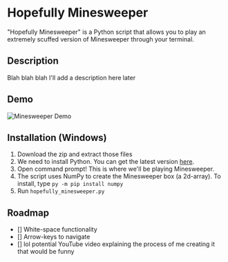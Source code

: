 # Hopefully Minesweeper
"Hopefully Minesweeper" is a Python script that allows you to play an extremely scuffed version of Minesweeper through your terminal.

## Description
Blah blah blah I'll add a description here later

## Demo
![Minesweeper Demo](https://media1.giphy.com/media/hy5ywBxXzjjhJRbk27/giphy.gif)

## Installation (Windows)
1) Download the zip and extract those files
2) We need to install Python. You can get the latest version [here](https://www.python.org/downloads/).
3) Open command prompt! This is where we'll be playing Minesweeper.
4) The script uses NumPy to create the Minesweeper box (a 2d-array). To install, type `py -m pip install numpy` 
5) Run `hopefully_minesweeper.py`

## Roadmap
- [] White-space functionality
- [] Arrow-keys to navigate
- [] lol potential YouTube video explaining the process of me creating it that would be funny
